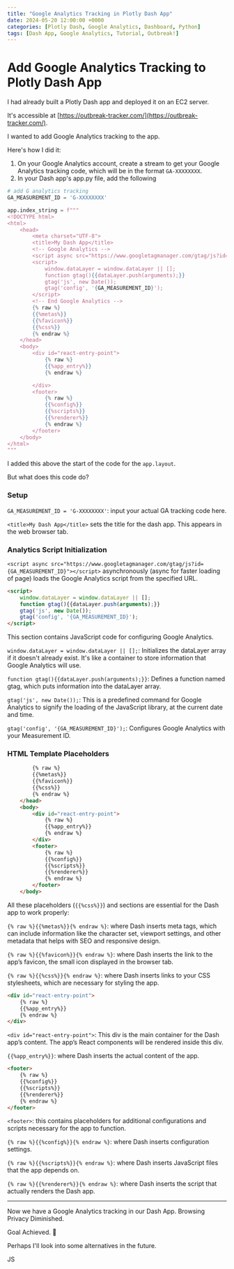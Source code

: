 ```yaml
---
title: "Google Analytics Tracking in Plotly Dash App"
date: 2024-05-20 12:00:00 +0000
categories: [Plotly Dash, Google Analytics, Dashboard, Python]
tags: [Dash App, Google Analytics, Tutorial, Outbreak!]
---
```


# Add Google Analytics Tracking to Plotly Dash App

I had already built a Plotly Dash app and deployed it on an EC2 server. 

It's accessible at [https://outbreak-tracker.com/](https://outbreak-tracker.com/).

I wanted to add Google Analytics tracking to the app. 

Here's how I did it:

1. On your Google Analytics account, create a stream to get your Google Analytics tracking code, which will be in the format `GA-XXXXXXXX`.
2. In your Dash app's app.py file, add the following

```python
# add G analytics tracking
GA_MEASUREMENT_ID = 'G-XXXXXXXX'

app.index_string = f"""
<!DOCTYPE html>
<html>
    <head>
        <meta charset="UTF-8">
        <title>My Dash App</title>
        <!-- Google Analytics -->
        <script async src="https://www.googletagmanager.com/gtag/js?id={GA_MEASUREMENT_ID}"></script>
        <script>
            window.dataLayer = window.dataLayer || [];
            function gtag(){{dataLayer.push(arguments);}}
            gtag('js', new Date());
            gtag('config', '{GA_MEASUREMENT_ID}');
        </script>
        <!-- End Google Analytics -->
        {% raw %}
        {{%metas%}}
        {{%favicon%}}
        {{%css%}}
        {% endraw %}
    </head>
    <body>
        <div id="react-entry-point">
            {% raw %}
            {{%app_entry%}}
            {% endraw %}

        </div>
        <footer>
            {% raw %}
            {{%config%}}
            {{%scripts%}}
            {{%renderer%}}
            {% endraw %}
        </footer>
    </body>
</html>
"""
```
I added this above the start of the code for the `app.layout`. 

But what does this code do?

### Setup

`GA_MEASUREMENT_ID = 'G-XXXXXXXX'`: input your actual GA tracking code here.

`<title>My Dash App</title>` sets the title for the dash app. This appears in the web browser tab.


### Analytics Script Initialization

`<script async src="https://www.googletagmanager.com/gtag/js?id={GA_MEASUREMENT_ID}"></script>` asynchronously (async for faster loading of page) loads the Google Analytics script from the specified URL.

```html
<script>
    window.dataLayer = window.dataLayer || [];
    function gtag(){{dataLayer.push(arguments);}}
    gtag('js', new Date());
    gtag('config', '{GA_MEASUREMENT_ID}');
</script>
```
This section contains JavaScript code for configuring Google Analytics.

`window.dataLayer = window.dataLayer || [];`: Initializes the dataLayer array if it doesn't already exist. It's like a container to store information that Google Analytics will use.

`function gtag(){{dataLayer.push(arguments);}}`: Defines a function named gtag, which puts information into the dataLayer array.

`gtag('js', new Date());`: This is a predefined command for Google Analytics to signify the loading of the JavaScript library, at the current date and time.

`gtag('config', '{GA_MEASUREMENT_ID}');`: Configures Google Analytics with your Measurement ID.


### HTML Template Placeholders
```html 
        {% raw %}
        {{%metas%}}
        {{%favicon%}}
        {{%css%}}
        {% endraw %}
    </head>
    <body>
        <div id="react-entry-point">
            {% raw %}
            {{%app_entry%}}
            {% endraw %}
        </div>
        <footer>
            {% raw %}
            {{%config%}}
            {{%scripts%}}
            {{%renderer%}}
            {% endraw %}
        </footer>
    </body>
```

All these placeholders (`{{%css%}}`) and sections are essential for the Dash app to work properly:

`{% raw %}{{%metas%}}{% endraw %}`: where Dash inserts meta tags, which can include information like the character set, viewport settings, and other metadata that helps with SEO and responsive design.

`{% raw %}{{%favicon%}}{% endraw %}`: where Dash inserts the link to the app’s favicon, the small icon displayed in the browser tab.

`{% raw %}{{%css%}}{% endraw %}`: where Dash inserts links to your CSS stylesheets, which are necessary for styling the app.

```html
<div id="react-entry-point">
    {% raw %}
    {{%app_entry%}}
    {% endraw %}
</div>

```
`<div id="react-entry-point">`: This div is the main container for the Dash app’s content. The app’s React components will be rendered inside this div.

`{{%app_entry%}}`: where Dash inserts the actual content of the app.


```html
<footer>
    {% raw %}
    {{%config%}}
    {{%scripts%}}
    {{%renderer%}}
    {% endraw %}
</footer>

```
`<footer>`: this contains placeholders for additional configurations and scripts necessary for the app to function.

`{% raw %}{{%config%}}{% endraw %}`: where Dash inserts configuration settings.

`{% raw %}{{%scripts%}}{% endraw %}`: where Dash inserts JavaScript files that the app depends on.

`{% raw %}{{%renderer%}}{% endraw %}`: where Dash inserts the script that actually renders the Dash app.

---

Now we have a Google Analytics tracking in our Dash App. Browsing Privacy Diminished. 

Goal Achieved. 🥲

Perhaps I'll look into some alternatives in the future.

JS

